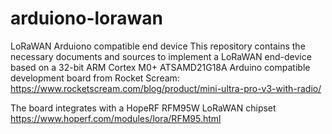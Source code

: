 # arduiono-lorawan
LoRaWAN Arduiono compatible end device
This repository contains the necessary documents and sources to implement a LoRaWAN end-device based on a 32-bit ARM Cortex M0+ ATSAMD21G18A Arduino compatible development board from Rocket Scream: https://www.rocketscream.com/blog/product/mini-ultra-pro-v3-with-radio/

The board integrates with a HopeRF RFM95W LoRaWAN chipset https://www.hoperf.com/modules/lora/RFM95.html
